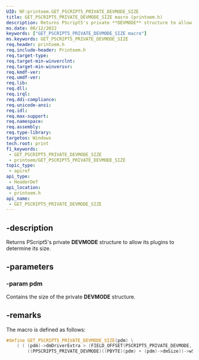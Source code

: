 ```yaml
---
UID: NF:printoem.GET_PSCRIPT5_PRIVATE_DEVMODE_SIZE
title: GET_PSCRIPT5_PRIVATE_DEVMODE_SIZE macro (printoem.h)
description: Returns PScript5's private **DEVMODE** structure to allow its plugins to determine its size.
ms.date: 08/12/2022
keywords: ["GET_PSCRIPT5_PRIVATE_DEVMODE_SIZE macro"]
ms.keywords: GET_PSCRIPT5_PRIVATE_DEVMODE_SIZE
req.header: printoem.h
req.include-header: Printoem.h
req.target-type: 
req.target-min-winverclnt: 
req.target-min-winversvr: 
req.kmdf-ver: 
req.umdf-ver: 
req.lib: 
req.dll: 
req.irql: 
req.ddi-compliance: 
req.unicode-ansi: 
req.idl: 
req.max-support: 
req.namespace: 
req.assembly: 
req.type-library: 
targetos: Windows
tech.root: print
f1_keywords:
 - GET_PSCRIPT5_PRIVATE_DEVMODE_SIZE
 - printoem/GET_PSCRIPT5_PRIVATE_DEVMODE_SIZE
topic_type:
 - apiref
api_type:
 - HeaderDef
api_location:
 - printoem.h
api_name:
 - GET_PSCRIPT5_PRIVATE_DEVMODE_SIZE
---
```


## -description

Returns PScript5's private **DEVMODE** structure to allow its plugins to determine its size.

## -parameters

### -param pdm

Contains the size of the private **DEVMODE** structure.

## -remarks

The macro is defined as follows:

```cpp
#define GET_PSCRIPT5_PRIVATE_DEVMODE_SIZE(pdm) \
    ( ( (pdm)->dmDriverExtra > (FIELD_OFFSET(PSCRIPT5_PRIVATE_DEVMODE, wSize) + sizeof(WORD)) ) ? \
        ((PPSCRIPT5_PRIVATE_DEVMODE)((PBYTE)(pdm) + (pdm)->dmSize))->wSize : 0 )
```
